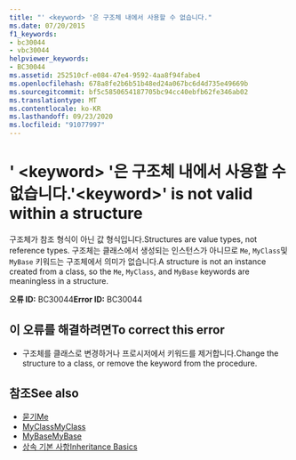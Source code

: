 ```yaml
---
title: "' <keyword> '은 구조체 내에서 사용할 수 없습니다."
ms.date: 07/20/2015
f1_keywords:
- bc30044
- vbc30044
helpviewer_keywords:
- BC30044
ms.assetid: 252510cf-e084-47e4-9592-4aa8f94fabe4
ms.openlocfilehash: 678a8fe2b6b51b48ed24a067bc6d4d735e49669b
ms.sourcegitcommit: bf5c5850654187705bc94cc40ebfb62fe346ab02
ms.translationtype: MT
ms.contentlocale: ko-KR
ms.lasthandoff: 09/23/2020
ms.locfileid: "91077997"
---
```

# <a name="keyword-is-not-valid-within-a-structure"></a><span data-ttu-id="1d4a0-102">' \<keyword> '은 구조체 내에서 사용할 수 없습니다.</span><span class="sxs-lookup"><span data-stu-id="1d4a0-102">'\<keyword>' is not valid within a structure</span></span>

<span data-ttu-id="1d4a0-103">구조체가 참조 형식이 아닌 값 형식입니다.</span><span class="sxs-lookup"><span data-stu-id="1d4a0-103">Structures are value types, not reference types.</span></span> <span data-ttu-id="1d4a0-104">구조체는 클래스에서 생성되는 인스턴스가 아니므로 `Me`, `MyClass`및 `MyBase` 키워드는 구조체에서 의미가 없습니다.</span><span class="sxs-lookup"><span data-stu-id="1d4a0-104">A structure is not an instance created from a class, so the `Me`, `MyClass`, and `MyBase` keywords are meaningless in a structure.</span></span>  
  
 <span data-ttu-id="1d4a0-105">**오류 ID:** BC30044</span><span class="sxs-lookup"><span data-stu-id="1d4a0-105">**Error ID:** BC30044</span></span>  
  
## <a name="to-correct-this-error"></a><span data-ttu-id="1d4a0-106">이 오류를 해결하려면</span><span class="sxs-lookup"><span data-stu-id="1d4a0-106">To correct this error</span></span>  
  
- <span data-ttu-id="1d4a0-107">구조체를 클래스로 변경하거나 프로시저에서 키워드를 제거합니다.</span><span class="sxs-lookup"><span data-stu-id="1d4a0-107">Change the structure to a class, or remove the keyword from the procedure.</span></span>  
  
## <a name="see-also"></a><span data-ttu-id="1d4a0-108">참조</span><span class="sxs-lookup"><span data-stu-id="1d4a0-108">See also</span></span>

- [<span data-ttu-id="1d4a0-109">묻기</span><span class="sxs-lookup"><span data-stu-id="1d4a0-109">Me</span></span>](../programming-guide/program-structure/me-my-mybase-and-myclass.md#me)
- [<span data-ttu-id="1d4a0-110">MyClass</span><span class="sxs-lookup"><span data-stu-id="1d4a0-110">MyClass</span></span>](../programming-guide/program-structure/me-my-mybase-and-myclass.md#myclass)
- [<span data-ttu-id="1d4a0-111">MyBase</span><span class="sxs-lookup"><span data-stu-id="1d4a0-111">MyBase</span></span>](../programming-guide/program-structure/me-my-mybase-and-myclass.md#mybase)
- [<span data-ttu-id="1d4a0-112">상속 기본 사항</span><span class="sxs-lookup"><span data-stu-id="1d4a0-112">Inheritance Basics</span></span>](../programming-guide/language-features/objects-and-classes/inheritance-basics.md)
